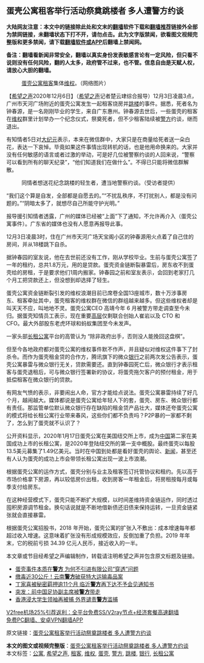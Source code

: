  <h2>蛋壳公寓租客举行活动祭奠跳楼者 多人遭警方约谈</h2> <p class="notice"><b>大陆网友注意：本文中的链接除此处和文末的<a href="https://github.com/bannedbook/fanqiang" >翻墙</a>软件下载和<a href="https://github.com/killgcd/justmysocks/blob/master/README.md">翻墙推荐</a>链接外全部为禁网链接，未翻墙状态下打不开，请勿点击。此为文字版禁闻，欲看图文视频完整版和更多禁闻，请下载<a href="https://github.com/bannedbook/fanqiang">翻墙软件或APP</a>后翻墙上禁闻网。</p><p>备注：翻墙看新闻非常安全，翻墙以真实身份发表敏感言论有一定风险，但只看不说则没有任何风险，翻的人太多，政府管不过来，也不管。信息自由是天赋人权，请放心大胆的翻墙。</b></p>  <div class="entry"> <figure><figcaption><a href="https://www.bannedbook.org/bnews/tag/%E8%9B%8B%E5%A3%B3/" class="st_tag internal_tag" rel="tag" title="标签 蛋壳 下的日志">蛋壳</a><a href="https://www.bannedbook.org/bnews/tag/%E5%85%AC%E5%AF%93/" class="st_tag internal_tag" rel="tag" title="标签 公寓 下的日志">公寓</a><a href="https://www.bannedbook.org/bnews/tag/%e7%a7%9f%e5%ae%a2/" class="st_tag internal_tag" rel="tag" title="标签 租客 下的日志">租客</a>集体<a href="https://www.bannedbook.org/bnews/tag/%E7%BB%B4%E6%9D%83/" class="st_tag internal_tag" rel="tag" title="标签 维权 下的日志">维权</a>。（网络图片）</figcaption></figure> <p>【<span class='wp_keywordlink_affiliate'><a href="https://www.soundofhope.org" title="希望之声" target="_blank">希望之声</a></span>2020年12月6日】（<a href="https://www.bannedbook.org/bnews/tag/%e5%b8%8c%e6%9c%9b%e4%b9%8b%e5%a3%b0/" class="st_tag internal_tag" rel="tag" title="标签 希望之声 下的日志">希望之声</a>记者楚云珒综合报导）12月3日凌晨3点，广州市天河广场附近的蛋壳公寓发生一起租客烧房并<a href="https://www.bannedbook.org/bnews/tag/%e8%b7%b3%e6%a5%bc/" class="st_tag internal_tag" rel="tag" title="标签 跳楼 下的日志">跳楼</a>的事件。据悉，死者名为钟春源，是一名刚刚毕业的学生，来自广东惠州。钟春源去世后，一些蛋壳的租客在<span class='wp_keywordlink_affiliate'><a href="https://www.bannedbook.org/bnews/weiquan/" title="维权" target="_blank">维权</a></span>群里计划举办一个纪念仪式，祭奠死者，但不少租客陆续被<a href="https://www.bannedbook.org/bnews/tag/%e8%ad%a6%e6%96%b9/" class="st_tag internal_tag" rel="tag" title="标签 警方 下的日志">警方</a>约谈，继而退出。</p> <p>有知情者5日对<span class='wp_keywordlink_affiliate'><a href="http://www.epochtimes.com/" title="大纪元" target="_blank">大纪元</a></span>表示，本来在微信群中，大家只是在商量给死者送一朵白花，表达一下哀悼。毕竟如果这件事情出现转机的话，也是他用命换来的。大家并没有任何敏感的语言或者过激的举动，可是好几位被警察约谈的人回来说，“警察可以看到所有的聊天纪录”，“他们知道我们在做什么”。不得已只能将微信群解散。</p> <p><figure ><a href="https://i.epochtimes.com/assets/uploads/2020/12/7571dcf648fe65328d55dde3eb51ed53.png"></a><figcaption>同情者想送花纪念跳楼的轻生者，遭当地警察约谈。（受访者提供）</figcaption></figure> </p> <p>“我们这个算是自发，全部都是自愿去的。”“不扰乱秩序，不打扰别人，都是没有问题的。”“阴暗太多了，就想尽自己所能守护光明。”</p>  <p>报导援引知情者透露，广州的媒体已经被“上面”下了通知，不允许再介入（蛋壳公寓事件）。广东省的媒体也没有人愿意再报导此事。</p> <p>12月3日凌晨3时，住在广州市天河广场天宝阁小区的钟春源用火点着了自己住的房间，并从18楼跳下自杀。</p> <p>据钟春园的室友说，他在去世前还没有工作，刚从学校毕业。生前与蛋壳公寓签了一年的租约，总共1.8万元，用的是贷款。蛋壳资金链断裂暴雷后，房东收不到蛋壳给的房租，于是要求他们1周内搬家。钟春园之前和室友表示，会回到老家打几个月工把贷款还上，但没想到却选择了轻生。</p> <p>蛋壳公寓资金链断裂引发的维权浪潮目前已席卷全国13座城市，数十万涉事房东、租客牵扯其中，蛋壳租客的维权群在微信的群组越来越多。但这些维权者却是叫天天不应，叫地地不灵。蛋壳公寓CEO 高靖今年 6 月被警方带走调查至今未归。据蛋壳知情员工表示，现在重要<span class='wp_keywordlink_affiliate'><a href="https://www.bannedbook.org/bnews/ccpdope/" title="中共高层内幕" target="_blank">高层</a></span>仅剩联合创始人崔岩以及 CTO 和 CFO。最大外部股东老虎环球和蚂蚁集团至今未发声。</p>  <p>一家头部<a href="https://www.bannedbook.org/bnews/tag/%E9%95%BF%E7%A7%9F%E5%85%AC%E5%AF%93/" class="st_tag internal_tag" rel="tag" title="标签 长租公寓 下的日志">长租公寓</a>平台的高管认为 “除非政府出手，否则没人能挽回这盘棋”。</p> <p>但至今各地政府都对蛋壳公寓的维权事件默不作声，并且疑似对维权这件事下了封杀令。而作为蛋壳租金贷的合作方，腾讯旗下的微众<a href="https://www.bannedbook.org/bnews/tag/%e9%93%b6%e8%a1%8c/" class="st_tag internal_tag" rel="tag" title="标签 银行 下的日志">银行</a>之前两次发公告表示，蛋壳公寓暴雷与微众银行无关，贷款需要还。直到钟春园死亡后，微众银行才表示租客与蛋壳退租后，可与微众银行签署新的协议，将蛋壳拖欠客户的预付租金，用于抵偿租客在微众银行的贷款。</p> <p>有网友气愤的表示，非要闹出人命，官方才能给点说法。蛋壳公寓暴雷持续了好几个月，越闹越大。媒体都说是蛋壳公寓给年轻人下的套，蛋壳、房东、微众银行都有责任。那监管单位默认微众银行存在缺陷的租金贷产品壮大，媒体还夸蛋壳公寓的模式将给长租公寓行业带来春风，这些你们都不负责吗？P2P暴的一家都不剩了，怎么到了蛋壳就不认识了？</p> <p>公开资料显示，2020年1月17日蛋壳公寓在美国纽交所上市，成为<span class='wp_keywordlink_affiliate'><a href="https://www.bannedbook.org/" title="中国" target="_blank">中国</a></span>第二家在美国成功上市的长租公寓，是2020年登陆纽交所的第一支中概股。最终蛋壳以每股13.5美元募集了1.49亿美元。当时在中国到处都是看好蛋壳的舆论、<span class='wp_keywordlink_affiliate'><a href="https://www.bannedbook.org/" title="新闻">新闻</a></span>，甚至还有人认为蛋壳的成功上市会带领长租公寓出现一波上市浪潮。</p>  <p>根据蛋壳公寓的运作方式，蛋壳分别与业主及租客签订托管协议和租约。先以高于市场价格拿下房源，再以较低房价出租，收到房客一年租金后，将房租按每月或每季支付给房东。</p> <p>在这种经营模式下，蛋壳只能不断扩大规模，以时间差维持资金链运作，同时透过囤积房源调节租金。换句话说就是不断地借新债还旧债来保持运转，一旦资金链紧张就会直接暴雷。</p> <p>根据蛋壳公寓招股书，2018 年开始，蛋壳公寓的扩张入不敷出：成本增速每年都超过收入增速。这意味着扩张没有形成规模效应，反倒加重了负担。2019 年年末，它的税前亏损 34.39 亿元人民币，接近收入的一半。</p> <p>本文章或节目经希望之声编辑制作，转载请注明希望之声并包含原文标题及链接。</p>  <ul class='op-related-articles' title='相关阅读'> <li><a href='https://www.bannedbook.org/bnews/comments/20201205/1442508.html' target='_blank'>蛋壳事件本质在<b>警方</b> 为何不引进有限公司“穿透”问题</a></li> <li><a href='https://www.bannedbook.org/bnews/baitai/20201205/1442429.html' target='_blank'>缴毒近30公斤！云南<b>警方</b>破获特大运输毒品案</a></li> <li><a href='https://www.bannedbook.org/bnews/renquan/xgmyd/20201203/1441477.html' target='_blank'>丁家喜被秘密羁押逾11个月 临沂<b>警方</b>再下达不予会见通知书</a></li> <li><a href='https://www.bannedbook.org/bnews/sports/20201203/1441473.html' target='_blank'>突发：前中国足协副主席被<b>警方</b>带走</a></li> <li><a href='https://www.bannedbook.org/bnews/headline/20201203/1441079.html' target='_blank'>香港浸大学生领袖再被捕 外界谴责<b>警方</b>滥捕</a></li> </ul> <p class="texttj"> <a href="https://github.com/bannedbook/fanqiang/wiki/V2ray%E6%9C%BA%E5%9C%BA" target="_blank">V2free机场25%引荐返利：全平台免费SS/V2ray节点+经济套餐高速翻墙</a><br/> <a href="https://github.com/bannedbook/fanqiang/wiki/%E7%A6%81%E9%97%BB%E7%BD%91%E5%AE%89%E5%8D%93%E7%BF%BB%E5%A2%99%E6%96%B0%E9%97%BBAPP" target="_blank">免费PC翻墙、安卓VPN翻墙APP</a></p><p>原文链接：<a class="src_link"  href="https://www.soundofhope.org/post/450847" target="_blank">蛋壳公寓租客举行活动祭奠跳楼者 多人遭警方约谈</a></p><a name='sharetosocial'></a>       <div><b>本文的图文或视频完整版</b>：<a href='https://www.bannedbook.org/bnews/comments/20201206/1443205.html'>蛋壳公寓租客举行活动祭奠跳楼者 多人遭警方约谈</a></div>  </div><!--END ENTRY--> <div class="postfooter"> <div>本文标签：<a href="https://www.bannedbook.org/bnews/tag/%E5%85%AC%E5%AF%93/" rel="tag">公寓</a>, <a href="https://www.bannedbook.org/bnews/tag/%e5%b8%8c%e6%9c%9b%e4%b9%8b%e5%a3%b0/" rel="tag">希望之声</a>, <a href="https://www.bannedbook.org/bnews/tag/%e7%a7%9f%e5%ae%a2/" rel="tag">租客</a>, <a href="https://www.bannedbook.org/bnews/tag/%E7%BB%B4%E6%9D%83/" rel="tag">维权</a>, <a href="https://www.bannedbook.org/bnews/tag/%E8%9B%8B%E5%A3%B3/" rel="tag">蛋壳</a>, <a href="https://www.bannedbook.org/bnews/tag/%e8%ad%a6%e6%96%b9/" rel="tag">警方</a>, <a href="https://www.bannedbook.org/bnews/tag/%e8%b7%b3%e6%a5%bc/" rel="tag">跳楼</a>, <a href="https://www.bannedbook.org/bnews/tag/%e9%93%b6%e8%a1%8c/" rel="tag">银行</a>, <a href="https://www.bannedbook.org/bnews/tag/%E9%95%BF%E7%A7%9F%E5%85%AC%E5%AF%93/" rel="tag">长租公寓</a></div>  </div><!--END POSTFOOTER--> 